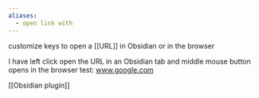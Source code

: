 ```yaml
---
aliases:
  - open link with
---
```

customize keys to open a [[URL]] in Obsidian or in the browser

I have left click open the URL in an Obsidian tab
and middle mouse button opens in the browser
test: www.google.com

[[Obsidian plugin]]
